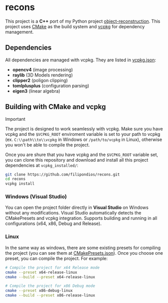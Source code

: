 # recons 

This project is a **C++** port of my Python project [object-reconstruction](https://github.com/filipondios/object-reconstruction). This project uses [CMake](https://github.com/Kitware/CMake) as  the build system and 
[vcpkg](https://github.com/microsoft/vcpkg) for dependency management.

## Dependencies

All dependencies are managed with vcpkg. They are listed in [vcpkg.json](vcpkg.json):

- **opencv4** (image processing)
- **raylib** (3D Models rendering)
- **clipper2** (poligon clipping)
- **tomlplusplus** (configuration parsing)
- **eigen3** (linear algebra)

## Building with CMake and vcpkg

> [!IMPORTANT]
> The project is designed to work seamlessly with vcpkg. Make sure you have vcpkg and the `$VCPKG_ROOT`
> enviroment variable is set to your path to vcpkg (ex. `C:\\path\\to\\vcpkg` in Windows or `/path/to/vcpkg` in Linux),
> otherwise you won't be able to compile the project.

Once you are shure that you have vcpkg and the `$VCPKG_ROOT` variable set, you can clone this repository and
download and install all this project dependencies at `vcpkg_installed/`:

```sh
git clone https://github.com/filipondios/recons.git
cd recons
vcpkg install
```

### Windows (Visual Studio)

You can open the project folder directly in **Visual Studio** on Windows without any modifications.
Visual Studio automatically detects the CMakePresets and vcpkg integration. Supports building and running 
in all configurations (x64, x86, Debug and Release).

### Linux

In the same way as windows, there are some existing presets for compiling the project (you can see them at 
[CMakePresets.json](CMakePresets.json)). Once you choose one 
preset, you can compile the project. For example:

```sh
# Compile the project for x64 Release mode
cmake --preset x64-release-linux
cmake --build --preset x64-release-linux

# Compile the project for x86 Debug mode
cmake --preset x86-debug-linux
cmake --build --preset x86-release-linux
```

